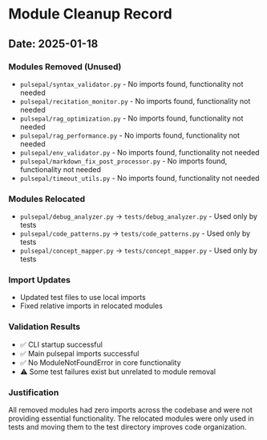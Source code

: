 # Module Cleanup Record

## Date: 2025-01-18

### Modules Removed (Unused)
- `pulsepal/syntax_validator.py` - No imports found, functionality not needed
- `pulsepal/recitation_monitor.py` - No imports found, functionality not needed  
- `pulsepal/rag_optimization.py` - No imports found, functionality not needed
- `pulsepal/rag_performance.py` - No imports found, functionality not needed
- `pulsepal/env_validator.py` - No imports found, functionality not needed
- `pulsepal/markdown_fix_post_processor.py` - No imports found, functionality not needed
- `pulsepal/timeout_utils.py` - No imports found, functionality not needed

### Modules Relocated
- `pulsepal/debug_analyzer.py` → `tests/debug_analyzer.py` - Used only by tests
- `pulsepal/code_patterns.py` → `tests/code_patterns.py` - Used only by tests
- `pulsepal/concept_mapper.py` → `tests/concept_mapper.py` - Used only by tests

### Import Updates
- Updated test files to use local imports
- Fixed relative imports in relocated modules

### Validation Results
- ✅ CLI startup successful
- ✅ Main pulsepal imports successful
- ✅ No ModuleNotFoundError in core functionality
- ⚠️ Some test failures exist but unrelated to module removal

### Justification
All removed modules had zero imports across the codebase and were not providing essential functionality. The relocated modules were only used in tests and moving them to the test directory improves code organization.